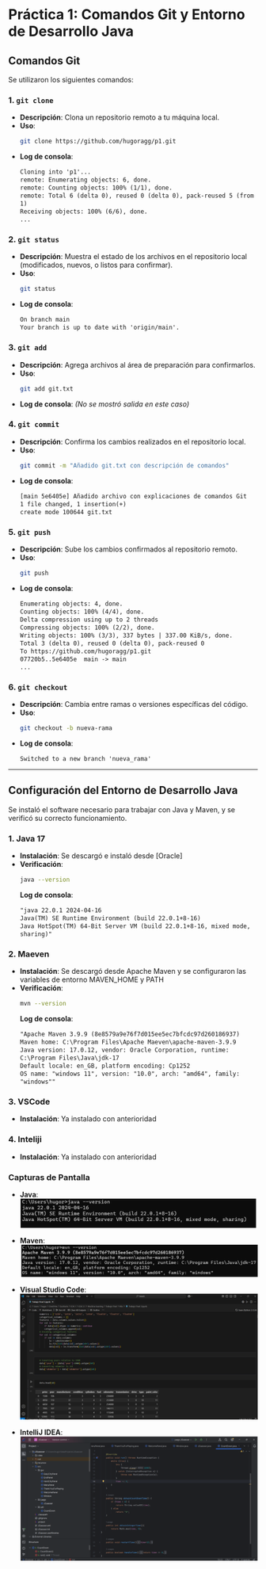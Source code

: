 # Práctica 1: Comandos Git y Entorno de Desarrollo Java

## **Comandos Git**
Se utilizaron los siguientes comandos:

### 1. **`git clone`**
   - **Descripción**: Clona un repositorio remoto a tu máquina local.
   - **Uso**:
     ```bash
     git clone https://github.com/hugoragg/p1.git
     ```
   - **Log de consola**:
     ```
     Cloning into 'p1'...
     remote: Enumerating objects: 6, done.
     remote: Counting objects: 100% (1/1), done.
     remote: Total 6 (delta 0), reused 0 (delta 0), pack-reused 5 (from 1)
     Receiving objects: 100% (6/6), done.
     ...
     ```

### 2. **`git status`**
   - **Descripción**: Muestra el estado de los archivos en el repositorio local (modificados, nuevos, o listos para confirmar).
   - **Uso**:
     ```bash
     git status
     ```
   - **Log de consola**:
     ```
     On branch main
     Your branch is up to date with 'origin/main'.
     ```

### 3. **`git add`**
   - **Descripción**: Agrega archivos al área de preparación para confirmarlos.
   - **Uso**:
     ```bash
     git add git.txt
     ```
   - **Log de consola**:
     *(No se mostró salida en este caso)*

### 4. **`git commit`**
   - **Descripción**: Confirma los cambios realizados en el repositorio local.
   - **Uso**:
     ```bash
     git commit -m "Añadido git.txt con descripción de comandos"
     ```
   - **Log de consola**:
     ```
     [main 5e6405e] Añadido archivo con explicaciones de comandos Git
     1 file changed, 1 insertion(+)
     create mode 100644 git.txt
     ```

### 5. **`git push`**
   - **Descripción**: Sube los cambios confirmados al repositorio remoto.
   - **Uso**:
     ```bash
     git push
     ```
   - **Log de consola**:
     ```
     Enumerating objects: 4, done.
     Counting objects: 100% (4/4), done.
     Delta compression using up to 2 threads
     Compressing objects: 100% (2/2), done.
     Writing objects: 100% (3/3), 337 bytes | 337.00 KiB/s, done.
     Total 3 (delta 0), reused 0 (delta 0), pack-reused 0
     To https://github.com/hugoragg/p1.git
     07720b5..5e6405e  main -> main
     ...
     ```

### 6. **`git checkout`**
   - **Descripción**: Cambia entre ramas o versiones específicas del código.
   - **Uso**:
     ```bash
     git checkout -b nueva-rama
     ```
   - **Log de consola**:
     ```
     Switched to a new branch 'nueva_rama'
     ```

---
## Configuración del Entorno de Desarrollo Java
Se instaló el software necesario para trabajar con Java y Maven, y se verificó su correcto funcionamiento.

### 1. **Java 17**
- **Instalación**: Se descargó e instaló desde [Oracle]
- **Verificación**:
  ```bash
  java --version
  ```
  **Log de consola**:
     ```
    "java 22.0.1 2024-04-16
    Java(TM) SE Runtime Environment (build 22.0.1+8-16)
    Java HotSpot(TM) 64-Bit Server VM (build 22.0.1+8-16, mixed mode, sharing)"
     ```
### 2. **Maeven**
- **Instalación**: Se descargó desde Apache Maven y se configuraron las variables de entorno MAVEN_HOME y PATH
- **Verificación**:
  ```bash
  mvn --version
  ```
  **Log de consola**:
     ```
    "Apache Maven 3.9.9 (8e8579a9e76f7d015ee5ec7bfcdc97d260186937)
    Maven home: C:\Program Files\Apache Maeven\apache-maven-3.9.9
    Java version: 17.0.12, vendor: Oracle Corporation, runtime: C:\Program Files\Java\jdk-17
    Default locale: en_GB, platform encoding: Cp1252
    OS name: "windows 11", version: "10.0", arch: "amd64", family: "windows""
     ```
### 3. **VSCode**
- **Instalación**: Ya instalado con anterioridad

### 4. **Inteliji**
- **Instalación**: Ya instalado con anterioridad

### Capturas de Pantalla

- **Java**:
  ![Captura Java](./Evidencias/JAVA.png)

- **Maven**:
  ![Captura Maven](./Evidencias/MAVEN.png)

- **Visual Studio Code**:
  ![Captura Visual Studio Code](./Evidencias/VSCODE.png)

- **IntelliJ IDEA**:
  ![Captura IntelliJ IDEA](./Evidencias/INTELIJI.png)

